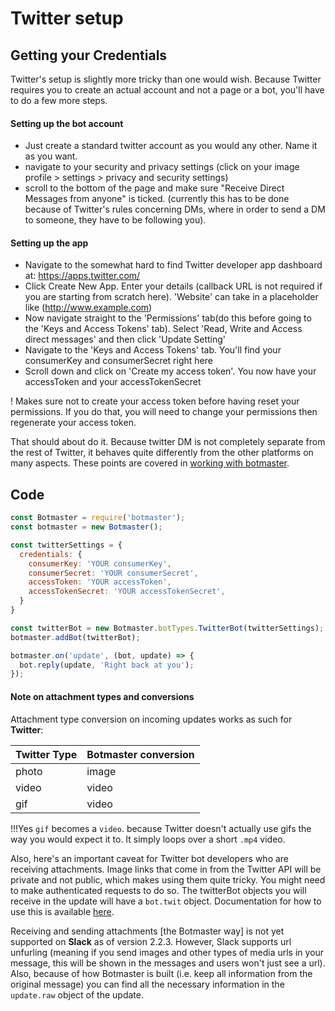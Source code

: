 # Twitter setup

## Getting your Credentials

Twitter's setup is slightly more tricky than one would wish. Because Twitter requires you to create an actual account and not a page or a bot, you'll have to do a few more steps.

#### Setting up the bot account

* Just create a standard twitter account as you would any other. Name it as you want.
* navigate to your security and privacy settings (click on your image profile > settings > privacy and security settings)
* scroll to the bottom of the page and make sure "Receive Direct Messages from anyone" is ticked. (currently this has to be done because of Twitter's rules concerning DMs, where in order to send a DM to someone, they have to be following you).

#### Setting up the app

*  Navigate to the somewhat hard to find Twitter developer app dashboard at: https://apps.twitter.com/
* Click Create New App. Enter your details (callback URL is not required if you are starting from scratch here). 'Website' can take in a placeholder like (http://www.example.com)
* Now navigate straight to the 'Permissions' tab(do this before going to the 'Keys and Access Tokens' tab). Select 'Read, Write and Access direct messages' and then click 'Update Setting'
* Navigate to the 'Keys and Access Tokens' tab. You'll find your consumerKey and consumerSecret right here
* Scroll down and click on 'Create my access token'. You now have your accessToken  and your accessTokenSecret

! Makes sure not to create your access token before having reset your permissions. If you do that, you will need to change your permissions then regenerate your access token.

That should about do it. Because twitter DM is not completely separate from the rest of Twitter, it behaves quite differently from the other platforms on many aspects. These points are covered in [working with botmaster](/working-with-botmaster).

## Code

```js
const Botmaster = require('botmaster');
const botmaster = new Botmaster();

const twitterSettings = {
  credentials: {
    consumerKey: 'YOUR consumerKey',
    consumerSecret: 'YOUR consumerSecret',
    accessToken: 'YOUR accessToken',
    accessTokenSecret: 'YOUR accessTokenSecret',
  }
}

const twitterBot = new Botmaster.botTypes.TwitterBot(twitterSettings);
botmaster.addBot(twitterBot);

botmaster.on('update', (bot, update) => {
  bot.reply(update, 'Right back at you');
});
```

#### Note on attachment types and conversions
Attachment type conversion on incoming updates works as such for __Twitter__:

| Twitter Type | Botmaster conversion
|--- |---
| photo | image
| video  | video
| gif  | video

!!!Yes `gif` becomes a `video`. because Twitter doesn't actually use gifs the way you would expect it to. It simply loops over a short `.mp4` video.

Also, here's an important caveat for Twitter bot developers who are receiving attachments. Image links that come in from the Twitter API will be private and not public, which makes using them quite tricky. You might need to make authenticated requests to do so. The twitterBot objects you will receive in the update will have a `bot.twit` object. Documentation for how to use this is available [here](https://github.com/ttezel/twit).

Receiving and sending attachments [the Botmaster way] is not yet supported on **Slack** as of version 2.2.3. However, Slack supports url unfurling (meaning if you send images and other types of media urls in your message, this will be shown in the messages and users won't just see a url). Also, because of how Botmaster is built (i.e. keep all information from the original message) you can find all the necessary information in the `update.raw` object of the update.
